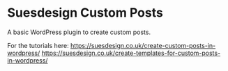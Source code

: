# Suesdesign Custom Posts

A basic WordPress plugin to create custom posts.

For the tutorials here:
https://suesdesign.co.uk/create-custom-posts-in-wordpress/
https://suesdesign.co.uk/create-templates-for-custom-posts-in-wordpress/

